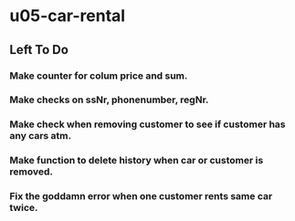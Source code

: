 # u05-car-rental

## Left To Do
### Make counter for colum price and sum.
### Make checks on ssNr, phonenumber, regNr.
### Make check when removing customer to see if customer has any cars atm.
### Make function to delete history when car or customer is removed.
### Fix the goddamn error when one customer rents same car twice.